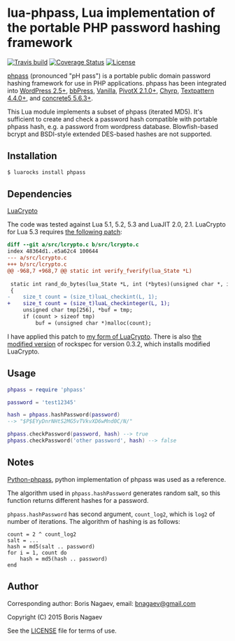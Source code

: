 # lua-phpass, Lua implementation of the portable PHP password hashing framework

[![Travis build][travis-badge]][travis-page]
[![Coverage Status][coveralls-badge]][coveralls-page]
[![License][license-badge]][license-page]

[phpass][phpass] (pronounced "pH pass") is a portable public
domain password hashing framework for use in PHP applications.
phpass has been integrated into [WordPress 2.5+][wordpress],
[bbPress][bbPress], [Vanilla][Vanilla], [PivotX 2.1.0+][PivotX],
[Chyrp][Chyrp], [Textpattern 4.4.0+][Textpattern], and
[concrete5 5.6.3+][concrete5].

This Lua module implements a subset of phpass (iterated MD5).
It's sufficient to create and check a password hash compatible
with portable phpass hash, e.g. a password from wordpress
database. Blowfish-based bcrypt and BSDI-style extended
DES-based hashes are not supported.

## Installation

```bash
$ luarocks install phpass
```

## Dependencies

[LuaCrypto][luacrypto]

The code was tested against Lua 5.1, 5.2, 5.3 and LuaJIT 2.0,
2.1. LuaCrypto for Lua 5.3 requires [the following
patch][5.3-patch]:

```patch
diff --git a/src/lcrypto.c b/src/lcrypto.c
index 48364d1..e5a62c4 100644
--- a/src/lcrypto.c
+++ b/src/lcrypto.c
@@ -968,7 +968,7 @@ static int verify_fverify(lua_State *L)
 
 static int rand_do_bytes(lua_State *L, int (*bytes)(unsigned char *, int))
 {
-    size_t count = (size_t)luaL_checkint(L, 1);
+    size_t count = (size_t)luaL_checkinteger(L, 1);
     unsigned char tmp[256], *buf = tmp;
     if (count > sizeof tmp)
         buf = (unsigned char *)malloc(count);
```

I have applied this patch to [my form of LuaCrypto][my-lcrypt].
There is also [the modified version][my-rockspec] of rockspec
for version 0.3.2, which installs modified LuaCrypto.

## Usage

```lua
phpass = require 'phpass'

password = 'test12345'

hash = phpass.hashPassword(password)
--> "$P$EYyDnrNHtS2MG5vTVkvXD6wMnd0C/N/"

phpass.checkPassword(password, hash) --> true
phpass.checkPassword('other password', hash) --> false
```

## Notes

[Python-phpass][python-phpass], python implementation of phpass
was used as a reference.

The algorithm used in `phpass.hashPassword` generates random
salt, so this function returns different hashes for a password.

`phpass.hashPassword` has second argument, `count_log2`,
which is `log2` of number of iterations. The algorithm of
hashing is as follows:

```
count = 2 ^ count_log2
salt = ...
hash = md5(salt .. password)
for i = 1, count do
    hash = md5(hash .. password)
end
```

## Author

Corresponding author: Boris Nagaev, email: bnagaev@gmail.com

Copyright (C) 2015 Boris Nagaev

See the [LICENSE][license-page] file for terms of use.

[phpass]: http://www.openwall.com/phpass/
[luacrypto]: https://github.com/mkottman/luacrypto
[5.3-patch]: http://lua.2524044.n2.nabble.com/ANN-phpass-password-hashing-for-Lua-tp7667347p7667348.html
[my-lcrypt]: https://github.com/starius/luacrypto
[my-rockspec]: https://gist.githubusercontent.com/starius/b20d3e63929ae678c857/raw/4b4499f442337b6f577422364358590bd00c9d48/luacrypto-0.3.2-2.rockspec
[wordpress]: http://ryan.boren.me/2007/12/17/secure-cookies-and-passwords/
[bbPress]: https://bbpress.org/
[Vanilla]: http://vanillaforums.org/
[PivotX]: http://forum.pivotx.net/viewtopic.php?p=7836#p7836
[Chyrp]: http://chyrp.net/
[Textpattern]: http://textpattern.com/
[concrete5]: http://www.concrete5.org/developers/bugs/5-6-2-1/more-secure-password-hashing/
[python-phpass]: https://github.com/exavolt/python-phpass
[travis-page]: https://travis-ci.org/starius/lua-phpass
[travis-badge]: https://travis-ci.org/starius/lua-phpass.png
[coveralls-page]: https://coveralls.io/r/starius/lua-phpass
[coveralls-badge]: https://coveralls.io/repos/starius/lua-phpass/badge.png
[license-page]: LICENSE
[license-badge]: http://img.shields.io/badge/License-MIT-brightgreen.png
